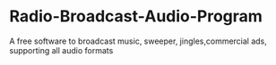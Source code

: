 # Radio-Broadcast-Audio-Program
A free software to broadcast music, sweeper, jingles,commercial ads, supporting all audio formats
